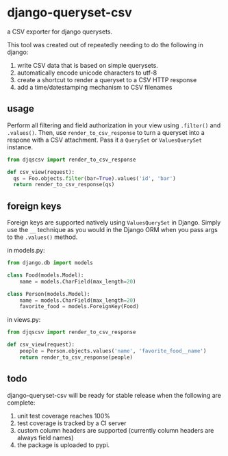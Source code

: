 django-queryset-csv
===================

a CSV exporter for django querysets.

This tool was created out of repeatedly needing to do the following in django:

1. write CSV data that is based on simple querysets.
2. automatically encode unicode characters to utf-8
3. create a shortcut to render a queryset to a CSV HTTP response
4. add a time/datestamping mechanism to CSV filenames

## usage
Perform all filtering and field authorization in your view using `.filter()` and `.values()`.
Then, use `render_to_csv_response` to turn a queryset into a respone with a CSV attachment.
Pass it a `QuerySet` or `ValuesQuerySet` instance.

```python
from djqscsv import render_to_csv_response

def csv_view(request):
  qs = Foo.objects.filter(bar=True).values('id', 'bar')
  return render_to_csv_response(qs)
```

## foreign keys

Foreign keys are supported natively using `ValuesQuerySet` in Django. Simply use the `__` technique as 
you would in the Django ORM when you pass args to the `.values()` method.

in models.py:

```python
from django.db import models

class Food(models.Model):
    name = models.CharField(max_length=20)

class Person(models.Model):
    name = models.CharField(max_length=20)
    favorite_food = models.ForeignKey(Food)

```
in views.py:
```python
from djqscsv import render_to_csv_response

def csv_view(request):
    people = Person.objects.values('name', 'favorite_food__name')
    return render_to_csv_response(people)
```

## todo

django-queryset-csv will be ready for stable release when the following are complete:

1. unit test coverage reaches 100%
2. test coverage is tracked by a CI server
3. custom column headers are supported (currently column headers are always field names)
4. the package is uploaded to pypi.
